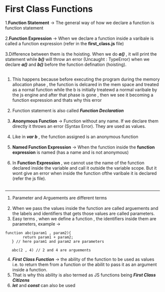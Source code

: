 # First Class Functions

1.**Function Statement** -> The general way of how we declare a function is function statement<br><br>
2.**Function Expression** -> When we declare a function inside a varibale is called a function expression (refer in the **first_class.js** file) <br><br>
3.Difference between them is the hoisting. When we do ***a()*** , it will print the statement while ***b()*** will throw an error (Uncaught : TypeError) when we declare ***a()*** and ***b()*** before the function defination (hoisting).<br><br>
1. This happens because before executing the program during the memory allocation phase , the function is delcared in the mem space and treated as a nornal function while the b is initially treatewd a normal varibale by the js engine and after that phase is gone , then we see it becoming a function expression and thats why this error<br><br>
2. Function statement is also called ***Function Declaration*** <br><br>
3. **Anonymous Function** -> Function without any name. If we declare them directly it throws an error (Syntax Error). They are used as values. <br><br>
4. Like in ***var b*** , the function assigned is an anonymous function <br><br>
5. **Named Function Expression** -> When the function inside the **function expression** is named (has a name and is not anonymous)<br><br>
6. In **Function Expression** , we cannot use the name of the function declared inside the variable and call it outside the variable scope. But it wont give an error when inside the function ofthe varibale it is declared (refer the js file).<br><br>
---
1. Parameter and Arguements are different terms <br><br>
2. When we pass the values inside the function are called arguements and the labels and identifiers that gets those values are called parameters.
3. Easy terms , when we define a function , the identifiers inside them are parameters, example ->
``` 
function abc(param1 , param2){
        return param1 + param2;
   } // here param1 and param2 are parameters

   abc(2 , 4) // 2 and 4 are arguements
```
   
4. ***First Class Function*** -> the ability of the function to be used as values i.e. to return them from a function or the abilit to pass it as an argument inside a function.
5. That is why this ability is also termed as JS functions being ***First Class Citizens***
6. ***let*** and ***const*** can also be used
